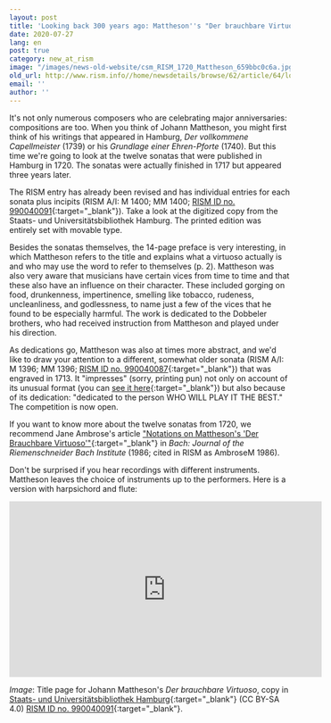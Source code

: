 ```yaml
---
layout: post
title: 'Looking back 300 years ago: Mattheson''s "Der brauchbare Virtuoso" from 1720'
date: 2020-07-27
lang: en
post: true
category: new_at_rism
image: "/images/news-old-website/csm_RISM_1720_Mattheson_659bbc0c6a.jpg"
old_url: http://www.rism.info//home/newsdetails/browse/62/article/64/looking-back-300-years-ago-matthesons-der-brauchbare-virtuoso-from-1720.html
email: ''
author: ''
---
```


It's not only numerous composers who are celebrating major anniversaries: compositions are too. When you think of Johann Mattheson, you might first think of his writings that appeared in Hamburg, _Der vollkommene Capellmeister_ (1739) or his _Grundlage einer Ehren-Pforte_ (1740). But this time we're going to look at the twelve sonatas that were published in Hamburg in 1720. The sonatas were actually finished in 1717 but appeared three years later.

The RISM entry has already been revised and has individual entries for each sonata plus incipits (RISM A/I: M 1400; MM 1400; [RISM ID no. 990040091](https://opac.rism.info/search?id=990040091&View=rism){:target="_blank"}). Take a look at the digitized copy from the Staats- und Universitätsbibliothek Hamburg. The printed edition was entirely set with movable type.

Besides the sonatas themselves, the 14-page preface is very interesting, in which Mattheson refers to the title and explains what a virtuoso actually is and who may use the word to refer to themselves (p. 2). Mattheson was also very aware that musicians have certain vices from time to time and that these also have an influence on their character. These included gorging on food, drunkenness, impertinence, smelling like tobacco, rudeness, uncleanliness, and godlessness, to name just a few of the vices that he found to be especially harmful. The work is dedicated to the Dobbeler brothers, who had received instruction from Mattheson and played under his direction.

As dedications go, Mattheson was also at times more abstract, and we'd like to draw your attention to a different, somewhat older sonata (RISM A/I: M 1396; MM 1396; [RISM ID no. 990040087](https://opac.rism.info/search?id=990040087&View=rism){:target="_blank"}) that was engraved in 1713. It "impresses" (sorry, printing pun) not only on account of its unusual format (you can [see it here](http://mdz-nbn-resolving.de/urn:nbn:de:bvb:12-bsb00113592-8){:target="_blank"}) but also because of its dedication: "dedicated to the person WHO WILL PLAY IT THE BEST." The competition is now open.

If you want to know more about the twelve sonatas from 1720, we recommend Jane Ambrose's article ["Notations on Mattheson's 'Der Brauchbare Virtuoso'"](https://www.jstor.org/stable/41640269){:target="_blank"} in _Bach: Journal of the Riemenschneider Bach Institute_ (1986; cited in RISM as AmbroseM 1986).

Don't be surprised if you hear recordings with different instruments. Mattheson leaves the choice of instruments up to the performers. Here is a version with harpsichord and flute:


<iframe width="560" height="315" src="https://www.youtube.com/embed/fj_TRHdImhQ" frameborder="0" allow="accelerometer; autoplay; encrypted-media; gyroscope; picture-in-picture" allowfullscreen></iframe>


_Image_: Title page for Johann Mattheson's _Der brauchbare Virtuoso_, copy in [Staats- und Universitätsbibliothek Hamburg](https://resolver.sub.uni-hamburg.de/kitodo/PPN805164146){:target="_blank"} (CC BY-SA 4.0) [RISM ID no. 990040091](https://opac.rism.info/search?id=990040091&View=rism){:target="_blank"}.


